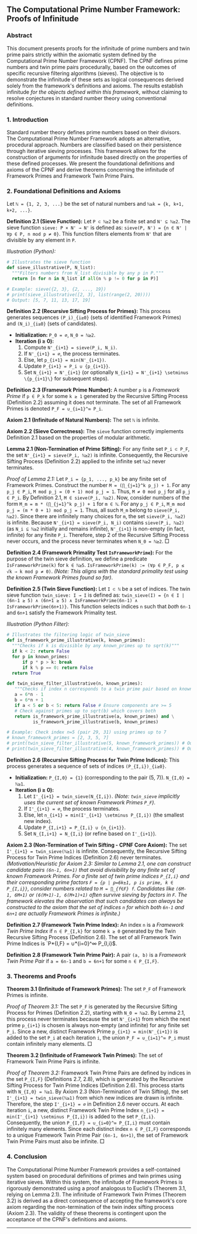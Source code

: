 ## The Computational Prime Number Framework: Proofs of Infinitude

### Abstract

This document presents proofs for the infinitude of prime numbers and twin prime pairs strictly within the axiomatic system defined by the Computational Prime Number Framework (CPNF). The CPNF defines prime numbers and twin prime pairs procedurally, based on the outcomes of specific recursive filtering algorithms (sieves). The objective is to demonstrate the infinitude of these sets as logical consequences derived solely from the framework's definitions and axioms. The results establish infinitude _for the objects defined within this framework_, without claiming to resolve conjectures in standard number theory using conventional definitions.

### 1. Introduction

Standard number theory defines prime numbers based on their divisors. The Computational Prime Number Framework adopts an alternative, procedural approach. Numbers are classified based on their persistence through iterative sieving processes. This framework allows for the construction of arguments for infinitude based directly on the properties of these defined processes. We present the foundational definitions and axioms of the CPNF and derive theorems concerning the infinitude of Framework Primes and Framework Twin Prime Pairs.

### 2. Foundational Definitions and Axioms

Let `ℕ = {1, 2, 3, ...}` be the set of natural numbers and `ℕ≥k = {k, k+1, k+2, ...}`.

**Definition 2.1 (Sieve Function):**
Let `P ⊂ ℕ≥2` be a finite set and `N' ⊆ ℕ≥2`. The sieve function `sieve: P × N' → N'` is defined as:
`sieve(P, N') = {n ∈ N' | ∀p ∈ P, n mod p ≠ 0}`.
This function filters elements from `N'` that are divisible by any element in `P`.

_Illustration (Python):_

```python
# Illustrates the sieve function
def sieve_illustrative(P, N_list):
  """Filters numbers from N_list divisible by any p in P."""
  return [n for n in N_list if all(n % p != 0 for p in P)]

# Example: sieve({2, 3}, {2, ..., 19})
# print(sieve_illustrative([2, 3], list(range(2, 20))))
# Output: [5, 7, 11, 13, 17, 19]
```

**Definition 2.2 (Recursive Sifting Process for Primes):**
This process generates sequences `(P_i)_{i≥0}` (sets of identified Framework Primes) and `(N_i)_{i≥0}` (sets of candidates).

- **Initialization:** `P_0 = ∅`, `N_0 = ℕ≥2`.
- **Iteration (i ≥ 0):**
  1.  Compute `N'_{i+1} = sieve(P_i, N_i)`.
  2.  If `N'_{i+1} = ∅`, the process terminates.
  3.  Else, let `p_{i+1} = min(N'_{i+1})`.
  4.  Update `P_{i+1} = P_i ∪ {p_{i+1}}`.
  5.  Set `N_{i+1} = N'_{i+1}` (or optionally `N_{i+1} = N'_{i+1} \setminus \{p_{i+1}\}` for subsequent steps).

**Definition 2.3 (Framework Prime Number):**
A number `p` is a _Framework Prime_ if `p ∈ P_k` for some `k ≥ 1` generated by the Recursive Sifting Process (Definition 2.2) assuming it does not terminate. The set of all Framework Primes is denoted `P_F = ∪_{i=1}^∞ P_i`.

**Axiom 2.1 (Infinitude of Natural Numbers):** The set `ℕ` is infinite.

**Axiom 2.2 (Sieve Correctness):** The `sieve` function correctly implements Definition 2.1 based on the properties of modular arithmetic.

**Lemma 2.1 (Non-Termination of Prime Sifting):** For any finite set `P_i ⊂ P_F`, the set `N'_{i+1} = sieve(P_i, ℕ≥2)` is infinite. Consequently, the Recursive Sifting Process (Definition 2.2) applied to the infinite set `ℕ≥2` never terminates.

_Proof of Lemma 2.1:_
Let `P_i = {p_1, ..., p_k}` be any finite set of Framework Primes. Construct the number `M = (∏_{j=1}^k p_j) + 1`. For any `p_j ∈ P_i`, `M mod p_j = (0 + 1) mod p_j = 1`. Thus, `M ≠ 0 mod p_j` for all `p_j ∈ P_i`. By Definition 2.1, `M ∈ sieve(P_i, ℕ≥2)`.
Now, consider numbers of the form `M_m = m * (∏_{j=1}^k p_j) + 1` for `m ∈ ℕ`. For any `p_j ∈ P_i`, `M_m mod p_j = (m * 0 + 1) mod p_j = 1`. Thus, all such `M_m` belong to `sieve(P_i, ℕ≥2)`. Since there are infinitely many choices for `m`, the set `sieve(P_i, ℕ≥2)` is infinite.
Because `N'_{i+1} = sieve(P_i, N_i)` contains `sieve(P_i, ℕ≥2)` (as `N_i ⊆ ℕ≥2` initially and remains infinite), `N'_{i+1}` is non-empty (in fact, infinite) for any finite `P_i`. Therefore, step 2 of the Recursive Sifting Process never occurs, and the process never terminates when `N_0 = ℕ≥2`. □

**Definition 2.4 (Framework Primality Test `IsFrameworkPrime`):**
For the purpose of the twin sieve definition, we define a predicate `IsFrameworkPrime(k)` for `k ∈ ℕ≥5`.
`IsFrameworkPrime(k) := (∀p ∈ P_F, p ≤ √k ⇒ k mod p ≠ 0)`.
_(Note: This aligns with the standard primality test using the known Framework Primes found so far)_.

**Definition 2.5 (Twin Sieve Function):**
Let `I ⊂ ℕ` be a set of indices. The twin sieve function `twin_sieve: I → I` is defined as:
`twin_sieve(I) = {n ∈ I | (6n-1 ≥ 5) ∧ (6n+1 ≥ 5) ∧ IsFrameworkPrime(6n-1) ∧ IsFrameworkPrime(6n+1)}`.
This function selects indices `n` such that _both_ `6n-1` and `6n+1` satisfy the Framework Primality test.

_Illustration (Python Filter):_

```python
# Illustrates the filtering logic of twin_sieve
def is_framework_prime_illustrative(k, known_primes):
  """Checks if k is divisible by any known_primes up to sqrt(k)"""
  if k < 2: return False
  for p in known_primes:
      if p * p > k: break
      if k % p == 0: return False
  return True

def twin_sieve_filter_illustrative(n, known_primes):
   """Checks if index n corresponds to a twin prime pair based on known_primes."""
   a = 6*n - 1
   b = 6*n + 1
   if a < 5 or b < 5: return False # Ensure components are >= 5
   # Check against primes up to sqrt(b) which covers both
   return is_framework_prime_illustrative(a, known_primes) and \
          is_framework_prime_illustrative(b, known_primes)

# Example: Check index n=5 (pair 29, 31) using primes up to 7
# known_framework_primes = [2, 3, 5, 7]
# print(twin_sieve_filter_illustrative(5, known_framework_primes)) # Output: True
# print(twin_sieve_filter_illustrative(4, known_framework_primes)) # Output: False (23, 25 - 25 is not prime)
```

**Definition 2.6 (Recursive Sifting Process for Twin Prime Indices):**
This process generates a sequence of sets of indices `(P_{I,i})_{i≥0}`.

- **Initialization:** `P_{I,0} = {1}` (corresponding to the pair (5, 7)). `N_{I,0} = ℕ≥1`.
- **Iteration (i ≥ 0):**
  1.  Let `I'_{i+1} = twin_sieve(N_{I,i})`. _(Note: `twin_sieve` implicitly uses the current set of known Framework Primes `P_F`)_.
  2.  If `I'_{i+1} = ∅`, the process terminates.
  3.  Else, let `n_{i+1} = min(I'_{i+1} \setminus P_{I,i})` (the smallest new index).
  4.  Update `P_{I,i+1} = P_{I,i} ∪ {n_{i+1}}`.
  5.  Set `N_{I,i+1} = N_{I,i}` (or refine based on `I'_{i+1}`).

**Axiom 2.3 (Non-Termination of Twin Sifting - CPNF Core Axiom):** The set `I'_{i+1} = twin_sieve(ℕ≥1)` is infinite. Consequently, the Recursive Sifting Process for Twin Prime Indices (Definition 2.6) never terminates.
*(Motivation/Heuristic for Axiom 2.3: Similar to Lemma 2.1, one can construct candidate pairs `(6n-1, 6n+1)` that avoid divisibility by any finite set of known Framework Primes. For a finite set of twin prime indices `P_{I,i}` and their corresponding prime factors `F = {p | p=6k±1, p is prime, k ∈ P_{I,i}}`, consider numbers related to `M = ∏_{f∈F} f`. Candidates like `(6M-1, 6M+1)` or `(6(M+1)-1, 6(M+1)+1)` often survive sieving by factors in `F`. The framework elevates the observation that such candidates can always be constructed to the axiom that the set of indices `n` for which *both* `6n-1` and `6n+1` are *actually* Framework Primes is infinite.)*

**Definition 2.7 (Framework Twin Prime Index):**
An index `n` is a _Framework Twin Prime Index_ if `n ∈ P_{I,k}` for some `k ≥ 0` generated by the Twin Recursive Sifting Process (Definition 2.6). The set of all Framework Twin Prime Indices is `P*{I,F} = ∪*{i=0}^∞ P\_{I,i}$.

**Definition 2.8 (Framework Twin Prime Pair):**
A pair `(a, b)` is a _Framework Twin Prime Pair_ if `a = 6n-1` and `b = 6n+1` for some `n ∈ P_{I,F}`.

### 3. Theorems and Proofs

**Theorem 3.1 (Infinitude of Framework Primes):** The set `P_F` of Framework Primes is infinite.

_Proof of Theorem 3.1:_
The set `P_F` is generated by the Recursive Sifting Process for Primes (Definition 2.2), starting with `N_0 = ℕ≥2`. By Lemma 2.1, this process never terminates because the set `N'_{i+1}` from which the next prime `p_{i+1}` is chosen is always non-empty (and infinite) for any finite set `P_i`. Since a new, distinct Framework Prime `p_{i+1} = min(N'_{i+1})` is added to the set `P_i` at each iteration `i`, the union `P_F = ∪_{i=1}^∞ P_i` must contain infinitely many elements. □

**Theorem 3.2 (Infinitude of Framework Twin Primes):** The set of Framework Twin Prime Pairs is infinite.

_Proof of Theorem 3.2:_
Framework Twin Prime Pairs are defined by indices in the set `P_{I,F}` (Definitions 2.7, 2.8), which is generated by the Recursive Sifting Process for Twin Prime Indices (Definition 2.6). This process starts with `N_{I,0} = ℕ≥1`.
By Axiom 2.3 (Non-Termination of Twin Sifting), the set `I'_{i+1} = twin_sieve(ℕ≥1)` from which new indices are drawn is infinite. Therefore, the step `I'_{i+1} = ∅` in Definition 2.6 never occurs.
At each iteration `i`, a new, distinct Framework Twin Prime Index `n_{i+1} = min(I'_{i+1} \setminus P_{I,i})` is added to the set `P_{I,i}`. Consequently, the union `P_{I,F} = ∪_{i=0}^∞ P_{I,i}` must contain infinitely many elements.
Since each distinct index `n ∈ P_{I,F}` corresponds to a unique Framework Twin Prime Pair `(6n-1, 6n+1)`, the set of Framework Twin Prime Pairs must also be infinite. □

### 4. Conclusion

The Computational Prime Number Framework provides a self-contained system based on procedural definitions of primes and twin primes using iterative sieves. Within this system, the infinitude of Framework Primes is rigorously demonstrated using a proof analogous to Euclid's (Theorem 3.1, relying on Lemma 2.1). The infinitude of Framework Twin Primes (Theorem 3.2) is derived as a direct consequence of accepting the framework's core axiom regarding the non-termination of the twin index sifting process (Axiom 2.3). The validity of these theorems is contingent upon the acceptance of the CPNF's definitions and axioms.

---
